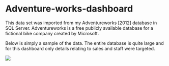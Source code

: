 <h1>Adventure-works-dashboard</h1> 
<p>This data set was imported from my Adventureworks [2012] database in SQL Server. Adventureworks is a free publicly available database for a fictional bike company created by Microsoft.

Below is simply a sample of the data. The entire database is quite large and for this dashboard only details relating to sales and staff were targeted.</p>
<img src="D:\Salman\Data Analyst\Power Bi\Adventurreworks2019\Data.png">
